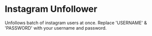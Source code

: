 # Instagram Unfollower
Unfollows batch of instagram users at once.
Replace 'USERNAME' & 'PASSWORD' with your username and password.
